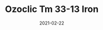 ---
tags: 
  - "To Market"
  - "Loose Lay LVT"
  - "Ozoclic"
title: "Ozoclic Tm 33-13 Iron"
designer: "To Market"
image_primary: "img/IRON%202013.jpg"
href: "https://www.tomkt.com/copy-of-basix-swatches"
description: "Size%3A%205.9%22%20X%2036.8%22%A0/%20Wear%20layer%3A%20.5mm%20%2820mil%29%20/%20Edge%3A%20Square%20/%20Thickness%3A%205.0mm%20%3D%A04.0mm%20Vinyl%20Top%20+%201.0mm%20AcoustX%20Sound%20Absorbing%20Backing%20/%20Sq.ft/Ctn%3A%2021%20/%20Installation%3A%20Snap%20%26%20Click"
category: "loose-lay-lvt-ozoclic"
subtitle: ""
manufacturer: "ToMarket"
slug: "/manufacturers/tomarket/loose-lay-lvt-ozoclic/to-market-ozoclic-tm-33-13-iron"
date: "2021-02-22"
---